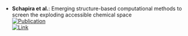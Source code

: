 - **Schapira et al.**: Emerging structure-based computational methods to screen the exploding accessible chemical space  
	[![Publication](https://img.shields.io/badge/Publication-Citations:1-blue?style=for-the-badge&logo=bookstack)](https://doi.org/10.1016/j.sbi.2024.102812)  
	[![Link](https://img.shields.io/badge/Link-offline-red?style=for-the-badge&logo=xamarin&logoColor=red)](https://www.sciencedirect.com/science/article/pii/S0959440X24000393?via%3Dihub)  
